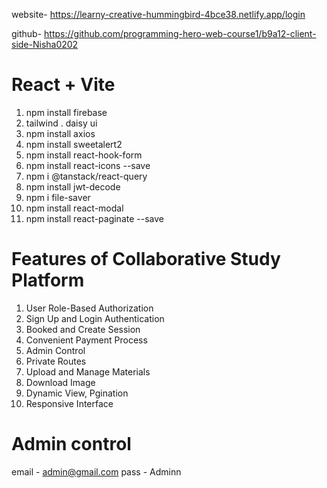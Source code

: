 website- https://learny-creative-hummingbird-4bce38.netlify.app/login

github- https://github.com/programming-hero-web-course1/b9a12-client-side-Nisha0202
# React + Vite

1. npm install firebase
2. tailwind . daisy ui
3. npm install axios
4. npm install sweetalert2
5. npm install react-hook-form
6. npm install react-icons --save
7. npm i @tanstack/react-query
8. npm install jwt-decode
9. npm i file-saver
10. npm install react-modal
11. npm install react-paginate --save

# Features of Collaborative Study Platform

1. User Role-Based Authorization
2. Sign Up and Login Authentication
3. Booked and Create Session
4. Convenient Payment Process
5. Admin Control
6. Private Routes
7. Upload and Manage Materials
8. Download Image
9. Dynamic View, Pgination
10. Responsive Interface

# Admin control
email - admin@gmail.com
pass - Adminn


